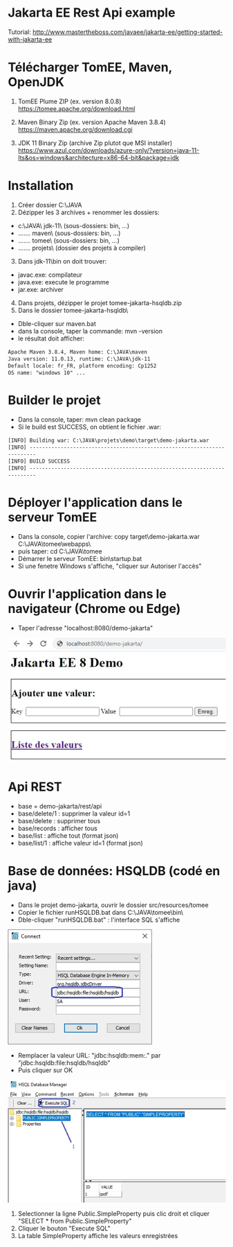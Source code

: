 Jakarta EE Rest Api example 
===============================
Tutorial: http://www.mastertheboss.com/javaee/jakarta-ee/getting-started-with-jakarta-ee

# Télécharger TomEE, Maven, OpenJDK

1. TomEE Plume ZIP (ex. version 8.0.8)
 https://tomee.apache.org/download.html

2. Maven Binary Zip (ex. version Apache Maven 3.8.4)
https://maven.apache.org/download.cgi

3. JDK 11 Binary Zip (archive Zip plutot que MSI installer)
https://www.azul.com/downloads/azure-only/?version=java-11-lts&os=windows&architecture=x86-64-bit&package=jdk

# Installation

1. Créer dossier C:\JAVA
2. Dézipper les 3 archives + renommer les dossiers:
- c:\JAVA\ jdk-11\  (sous-dossiers: bin\, ...)
- .......  maven\   (sous-dossiers: bin\, ...)
- .......  tomee\   (sous-dossiers: bin\, ...)
- .......  projets\ (dossier des projets à compiler)

3. Dans jdk-11\bin on doit trouver:
- javac.exe: compilateur
- java.exe: execute le programme
- jar.exe: archiver

4. Dans projets, dézipper le projet tomee-jakarta-hsqldb.zip
5. Dans le dossier tomee-jakarta-hsqldb\
- Dble-cliquer sur maven.bat
- dans la console, taper la commande: mvn -version
- le résultat doit afficher:
```
Apache Maven 3.8.4, Maven home: C:\JAVA\maven
Java version: 11.0.13, runtime: C:\JAVA\jdk-11
Default locale: fr_FR, platform encoding: Cp1252
OS name: "windows 10" ...
```

# Builder le projet
- Dans la console, taper: mvn clean package
- Si le build est SUCCESS, on obtient le fichier .war:
```
[INFO] Building war: C:\JAVA\projets\demo\target\demo-jakarta.war
[INFO] ------------------------------------------------------------------------
[INFO] BUILD SUCCESS
[INFO] ------------------------------------------------------------------------
```
# Déployer l'application dans le serveur TomEE
- Dans la console, copier l'archive: copy target\demo-jakarta.war C:\JAVA\tomee\webapps\
- puis taper: cd C:\JAVA\tomee
- Démarrer le serveur TomEE: bin\startup.bat
- Si une fenetre Windows s'affiche, "cliquer sur Autoriser l'accès"

# Ouvrir l'application dans le navigateur (Chrome ou Edge)
- Taper l'adresse "localhost:8080/demo-jakarta"

![Alt text](jakarta.jpg?raw=true "Title")

# Api REST
- base = demo-jakarta/rest/api
- base/delete/1 : supprimer la valeur id=1
- base/delete   : supprimer tous
- base/records  : afficher tous
- base/list     : affiche tout (format json)
- base/list/1   : affiche valeur id=1 (format json)

# Base de données: HSQLDB (codé en java)
- Dans le projet demo-jakarta, ouvrir le dossier src/resources/tomee
- Copier le fichier runHSQLDB.bat dans C:\JAVA\tomee\bin\
- Dble-cliquer "runHSQLDB.bat" : l'interface SQL s'affiche

![Alt text](hsqldb.jpg?raw=true "Title")

- Remplacer la valeur URL: "jdbc:hsqldb:mem:." par "jdbc:hsqldb:file:hsqldb/hsqldb"
- Puis cliquer sur OK

![Alt text](sql.jpg?raw=true "Title")

1. Selectionner la ligne Public.SimpleProperty puis clic droit et cliquer "SELECT * from Public.SimpleProperty"
2. Cliquer le bouton "Execute SQL"
3. La table SimpleProperty affiche les valeurs enregistrées

